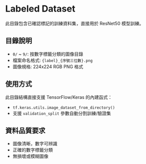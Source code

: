 # Labeled Dataset

此目錄包含已確認標記的訓練資料集，直接用於 ResNet50 模型訓練。

## 目錄說明

- `0/` ~ `9/`: 按數字標籤分類的圖像目錄
- 檔案命名格式: `{label}_{序號三位數}.png`
- 圖像規格: 224x224 RGB PNG 格式

## 使用方式

此目錄結構直接支援 TensorFlow/Keras 的內建函式：
- `tf.keras.utils.image_dataset_from_directory()`
- 支援 `validation_split` 參數自動分割訓練/驗證集

## 資料品質要求

- 圖像清晰，數字可辨識
- 正確的數字標籤分類
- 無損壞或模糊圖像
